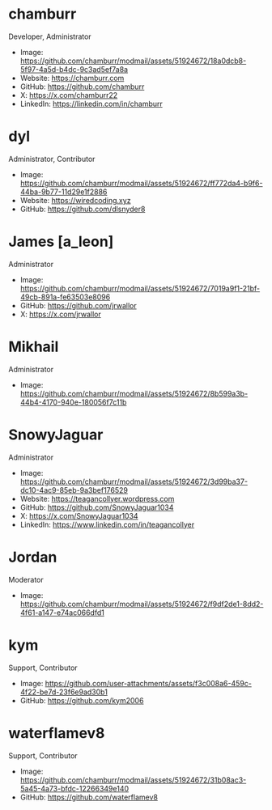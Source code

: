 # chamburr

Developer, Administrator

- Image: https://github.com/chamburr/modmail/assets/51924672/18a0dcb8-5f97-4a5d-b4dc-9c3ad5ef7a8a
- Website: https://chamburr.com
- GitHub: https://github.com/chamburr
- X: https://x.com/chamburr22
- LinkedIn: https://linkedin.com/in/chamburr

# dyl

Administrator, Contributor

- Image: https://github.com/chamburr/modmail/assets/51924672/ff772da4-b9f6-44ba-9b77-11d29e1f2886
- Website: https://wiredcoding.xyz
- GitHub: https://github.com/dlsnyder8

# James [a_leon]

Administrator

- Image: https://github.com/chamburr/modmail/assets/51924672/7019a9f1-21bf-49cb-891a-fe63503e8096
- GitHub: https://github.com/jrwallor
- X: https://x.com/jrwallor

# Mikhail

Administrator

- Image: https://github.com/chamburr/modmail/assets/51924672/8b599a3b-44b4-4170-940e-180056f7c11b

# SnowyJaguar

Administrator

- Image: https://github.com/chamburr/modmail/assets/51924672/3d99ba37-dc10-4ac9-85eb-9a3bef176529
- Website: https://teagancollyer.wordpress.com
- GitHub: https://github.com/SnowyJaguar1034
- X: https://x.com/SnowyJaguar1034
- LinkedIn: https://www.linkedin.com/in/teagancollyer

# Jordan

Moderator

- Image: https://github.com/chamburr/modmail/assets/51924672/f9df2de1-8dd2-4f61-a147-e74ac066dfd1

# kym

Support, Contributor

- Image: https://github.com/user-attachments/assets/f3c008a6-459c-4f22-be7d-23f6e9ad30b1
- GitHub: https://github.com/kym2006

# waterflamev8

Support, Contributor

- Image: https://github.com/chamburr/modmail/assets/51924672/31b08ac3-5a45-4a73-bfdc-12266349e140
- GitHub: https://github.com/waterflamev8
